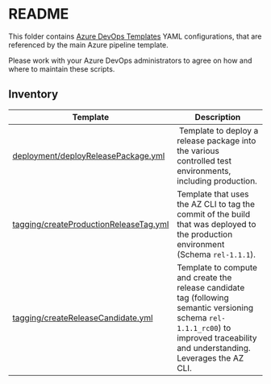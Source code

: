 # README

This folder contains [Azure DevOps Templates](https://learn.microsoft.com/en-us/azure/devops/pipelines/process/templates?view=azure-devops&pivots=templates-includes) YAML configurations, that are referenced by the main Azure pipeline template. 

Please work with your Azure DevOps administrators to agree on how and where to maintain these scripts.

## Inventory

Template | Description
--- | ---
[deployment/deployReleasePackage.yml](deployment/deployReleasePackage.yml) | Template to deploy a release package into the various controlled test environments, including production.
[tagging/createProductionReleaseTag.yml](tagging/createProductionReleaseTag.yml) | Template that uses the AZ CLI to tag the commit of the build that was deployed to the production environment (Schema `rel-1.1.1`).
[tagging/createReleaseCandidate.yml](tagging/createReleaseCandidate.yml) | Template to compute and create the release candidate tag (following semantic versioning schema `rel-1.1.1_rc00`) to improved traceability and understanding. Leverages the AZ CLI.